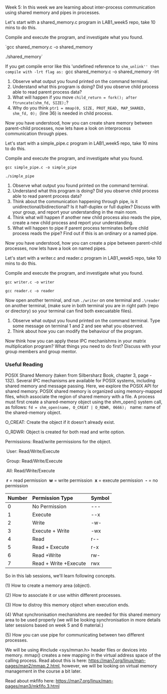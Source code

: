 Week 5: In this week we are learning about inter-process communication using shared memory and pipes in processes. 

Let's start with a shared_memory.c program in LAB1_week5 repo, take 10 mins to do this.

Compile and execute the program, and investigate what you found.

   `gcc shared_memory.c -o shared_memory

   ./shared_memory`
   
  If you get compile error like this 'undefined reference to `shm_unlink''
  then compile with -lrt flag as:
   `gcc shared_memory.c -o shared_memory -lrt
   
   
   1. Observe what output you found printed on the command terminal.
   2. Understand what this program is doing? Did you observe child process able to read parent process data?
   3. What will happen if you move `child_return = fork(); after ftruncate(shm_fd, SIZE);`?
   4. Why do you think `ptr1 = mmap(0, SIZE, PROT_READ, MAP_SHARED, shm_fd, 0); `(line 36) is needed in child process.
   
Now you have understood, how you can create share memory between parent-child processes, now lets have a look on interprocess communication through pipes.

Let's start with a simple_pipe.c program in LAB1_week5 repo, take 10 mins to do this.

Compile and execute the program, and investigate what you found.

   `gcc simple_pipe.c -o simple_pipe`

   `./simple_pipe`
   
   1. Observe what output you found printed on the command terminal.
   2. Understand what this program is doing? Did you observe child process able to read parent process data?
   3. Think about the communication happening through pipe, is it unidirectional/bidirectional? Is it half-duplex or full duplex? Discuss with your group, and report your understanding in the main room.
   4. Think what will happen if another new child process also reads the pipe, create a new child process and report your understanding.
   5. What will happen to pipe if parent process terminates before child process reads the pipe? Find out if this is an ordinary or a named pipe.
   
Now you have understood, how you can create a pipe between parent-child processes, now lets have a look on named pipes.

Let's start with a writer.c  and reader.c program in LAB1_week5 repo, take 10 mins to do this.

Compile and execute the program, and investigate what you found.

`gcc writer.c -o writer`

`gcc reader.c -o reader`

Now open another terminal, and run
`./writer` on one terminal and `.\reader` on another terminal,  (make sure in both terminal you are in right path (repo or directory) so your terminal can find both execuatable files).

1. Observe what output you found printed on the command terminal. Type some message on terminal 1 and 2 and see what you observed.
2. Think about how you can modify the behaviour of the program. 


Now think how you can apply these IPC mechanishms in your matrix multiplication program? What things you need to do first? Discuss with your group members and group mentor.
   

### Useful Reading

POSIX Shared Memory (taken from Silbersharz Book, chapter 3, page - 132). 
Several IPC mechanisms are available for POSIX systems, including shared memory and message passing. Here, we explore the POSIX API for shared
memory. POSIX shared memory is organized using memory-mapped files, which associate the region of shared memory with a file. A process must first create
a shared-memory object using the shm_open() system call, as follows:
```fd = shm_open(name, O_CREAT | O_RDWR, 0666); ```
name:  name of the shared-memory object.

O_CREAT:  Create the object if it doesn't already exist.

O_RDWR:  Object is created for both read and write option.

Permissions: Read/write permissions for the object. 

​						User: Read/Write/Execute

​						Group: Read/Write/Execute

​						All: Read/Write/Execute	

​						**r** = read permission
​						**w** = write permission
​					  **x** = execute permission
​						**-** = no permission



| Number | Permission Type       | Symbol |
| :----- | :-------------------- | :----- |
| 0      | No Permission         | ---    |
| 1      | Execute               | --x    |
| 2      | Write                 | -w-    |
| 3      | Execute + Write       | -wx    |
| 4      | Read                  | r--    |
| 5      | Read + Execute        | r-x    |
| 6      | Read +Write           | rw-    |
| 7      | Read + Write +Execute | rwx    |

So in this lab sessions, we'll learn following concepts. 

(1) How to create a memory area (object).

(2) How to associate it or use within different processes.

(3) How to distroy this memory object when execution ends.

(4) What synchronisation mechanishms are needed  for this shared memory area to be used properly (we will be looking synchronisation in more details later sessions based on week 5 and 6 material.)

(5) How you can use pipe for communicating between two different processes.

We will be using   #include <sys/mman.h> header files or devices into memory. mmap() creates a new mapping in the virtual address space of the calling process. Read about this is here: https://man7.org/linux/man-pages/man2/mmap.2.html, however, we will be looking on virtual memory management in the course a bit later.

Read about mkfifo here: https://man7.org/linux/man-pages/man3/mkfifo.3.html





       
      

















